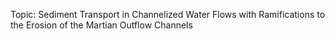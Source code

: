 Topic:  Sediment Transport in Channelized Water Flows with Ramifications to the Erosion of the Martian Outflow Channels
